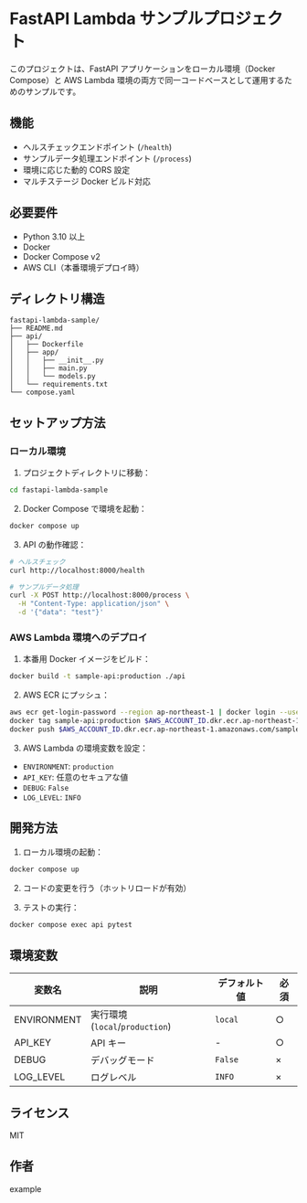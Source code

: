 # FastAPI Lambda サンプルプロジェクト

このプロジェクトは、FastAPI アプリケーションをローカル環境（Docker Compose）と AWS Lambda 環境の両方で同一コードベースとして運用するためのサンプルです。

## 機能

- ヘルスチェックエンドポイント (`/health`)
- サンプルデータ処理エンドポイント (`/process`)
- 環境に応じた動的 CORS 設定
- マルチステージ Docker ビルド対応

## 必要要件

- Python 3.10 以上
- Docker
- Docker Compose v2
- AWS CLI（本番環境デプロイ時）

## ディレクトリ構造

```
fastapi-lambda-sample/
├── README.md
├── api/
│   ├── Dockerfile
│   ├── app/
│   │   ├── __init__.py
│   │   ├── main.py
│   │   └── models.py
│   └── requirements.txt
└── compose.yaml
```

## セットアップ方法

### ローカル環境

1. プロジェクトディレクトリに移動：

```bash
cd fastapi-lambda-sample
```

2. Docker Compose で環境を起動：

```bash
docker compose up
```

3. API の動作確認：

```bash
# ヘルスチェック
curl http://localhost:8000/health

# サンプルデータ処理
curl -X POST http://localhost:8000/process \
  -H "Content-Type: application/json" \
  -d '{"data": "test"}'
```

### AWS Lambda 環境へのデプロイ

1. 本番用 Docker イメージをビルド：

```bash
docker build -t sample-api:production ./api
```

2. AWS ECR にプッシュ：

```bash
aws ecr get-login-password --region ap-northeast-1 | docker login --username AWS --password-stdin $AWS_ACCOUNT_ID.dkr.ecr.ap-northeast-1.amazonaws.com
docker tag sample-api:production $AWS_ACCOUNT_ID.dkr.ecr.ap-northeast-1.amazonaws.com/sample-api:latest
docker push $AWS_ACCOUNT_ID.dkr.ecr.ap-northeast-1.amazonaws.com/sample-api:latest
```

3. AWS Lambda の環境変数を設定：

- `ENVIRONMENT`: `production`
- `API_KEY`: 任意のセキュアな値
- `DEBUG`: `False`
- `LOG_LEVEL`: `INFO`

## 開発方法

1. ローカル環境の起動：

```bash
docker compose up
```

2. コードの変更を行う（ホットリロードが有効）

3. テストの実行：

```bash
docker compose exec api pytest
```

## 環境変数

| 変数名      | 説明                            | デフォルト値 | 必須 |
| ----------- | ------------------------------- | ------------ | ---- |
| ENVIRONMENT | 実行環境 (`local`/`production`) | `local`      | ○    |
| API_KEY     | API キー                        | -            | ○    |
| DEBUG       | デバッグモード                  | `False`      | ×    |
| LOG_LEVEL   | ログレベル                      | `INFO`       | ×    |

## ライセンス

MIT

## 作者

example

